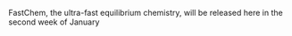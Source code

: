 FastChem, the ultra-fast equilibrium chemistry, will be released here in the second week of January
